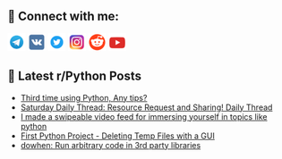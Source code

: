 ## 🔎 Connect with me:
[<img src="https://github.com/bullbesh/bullbesh/blob/main/images/Telegram.png" width="32" height="32" />](https://t.me/bullbesh)
[<img src="https://github.com/bullbesh/bullbesh/blob/main/images/VK.png" width="32" height="32" />](https://vk.com/bullbesh)
[<img src="https://github.com/bullbesh/bullbesh/blob/main/images/Twitter.png" width="32" height="32" />](https://twitter.com/bullbesh1)
[<img src="https://github.com/bullbesh/bullbesh/blob/main/images/Instagram.png" width="32" height="32" />](https://www.instagram.com/bullbesh)
[<img src="https://github.com/bullbesh/bullbesh/blob/main/images/Reddit.png" width="32" height="32" />](https://www.reddit.com/user/bullbesh)
[<img src="https://github.com/bullbesh/bullbesh/blob/main/images/YouTube.png" width="32" height="32" />](https://www.youtube.com/channel/UCtfjRs6uzgq5mfm8S06WTcg)

## 📕 Latest r/Python Posts
<!-- BLOG-POST-LIST:START -->
- [Third time using Python, Any tips?](https://www.reddit.com/r/Python/comments/1lmbb2a/third_time_using_python_any_tips/)
- [Saturday Daily Thread: Resource Request and Sharing! Daily Thread](https://www.reddit.com/r/Python/comments/1lm91sf/saturday_daily_thread_resource_request_and/)
- [I made a swipeable video feed for immersing yourself in topics like python](https://www.reddit.com/r/Python/comments/1lm3bvd/i_made_a_swipeable_video_feed_for_immersing/)
- [First Python Project - Deleting Temp Files with a GUI](https://www.reddit.com/r/Python/comments/1lm2q7y/first_python_project_deleting_temp_files_with_a/)
- [dowhen: Run arbitrary code in 3rd party libraries](https://www.reddit.com/r/Python/comments/1lm11po/dowhen_run_arbitrary_code_in_3rd_party_libraries/)
<!-- BLOG-POST-LIST:END -->
